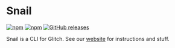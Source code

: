 # Snail

[![npm](https://img.shields.io/npm/v/glitch-snail)](https://www.npmjs.com/package/glitch-snail)
[![npm](https://img.shields.io/npm/dt/glitch-snail?label=downloads%20%28npm%29)](https://www.npmjs.com/package/glitch-snail)
[![GitHub releases](https://img.shields.io/github/downloads/wh0/snail-cli/total?label=downloads%20%28GitHub%29)](https://github.com/wh0/snail-cli/releases)

Snail is a CLI for Glitch.
See our [website](https://snail-cli.glitch.me) for instructions and stuff.
